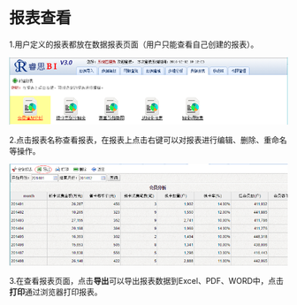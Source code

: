 # 报表查看

1.用户定义的报表都放在数据报表页面（用户只能查看自己创建的报表）。

![](/assets/import68.png)

2.点击报表名称查看报表，在报表上点击右键可以对报表进行编辑、删除、重命名等操作。

![](/assets/import69.png)

3.在查看报表页面，点击**导出**可以导出报表数据到Excel、PDF、WORD中，点击**打印**通过浏览器打印报表。

